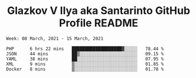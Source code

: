 <h1 align="center">Glazkov V Ilya aka Santarinto GitHub Profile README</h1>

<!--START_SECTION:waka-->
```text
Week: 08 March, 2021 - 15 March, 2021

PHP      6 hrs 22 mins   ███████████████████▓░░░░░   78.44 % 
JSON     44 mins         ██▒░░░░░░░░░░░░░░░░░░░░░░   09.15 % 
YAML     38 mins         ██░░░░░░░░░░░░░░░░░░░░░░░   07.95 % 
XML      9 mins          ▒░░░░░░░░░░░░░░░░░░░░░░░░   01.85 % 
Docker   8 mins          ▒░░░░░░░░░░░░░░░░░░░░░░░░   01.78 % 
```
<!--END_SECTION:waka-->